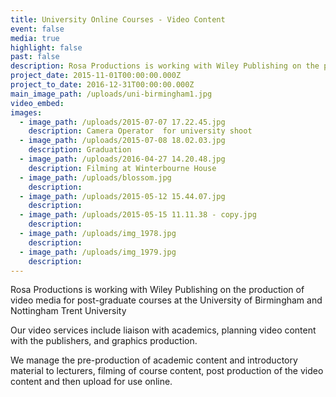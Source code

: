 ```yaml
---
title: University Online Courses - Video Content
event: false
media: true
highlight: false
past: false
description: Rosa Productions is working with Wiley Publishing on the production of educational video media for post-graduate courses at the University of Birmingham and Nottingham Trent University.
project_date: 2015-11-01T00:00:00.000Z
project_to_date: 2016-12-31T00:00:00.000Z
main_image_path: /uploads/uni-birmingham1.jpg
video_embed:
images:
  - image_path: /uploads/2015-07-07 17.22.45.jpg
    description: Camera Operator  for university shoot
  - image_path: /uploads/2015-07-08 18.02.03.jpg
    description: Graduation
  - image_path: /uploads/2016-04-27 14.20.48.jpg
    description: Filming at Winterbourne House
  - image_path: /uploads/blossom.jpg
    description:
  - image_path: /uploads/2015-05-12 15.44.07.jpg
    description:
  - image_path: /uploads/2015-05-15 11.11.38 - copy.jpg
    description:
  - image_path: /uploads/img_1978.jpg
    description:
  - image_path: /uploads/img_1979.jpg
    description:
---
```



Rosa Productions is working with Wiley Publishing on the production of video media for post-graduate courses at the University of Birmingham and Nottingham Trent University

Our video services include liaison with academics, planning video content with the publishers, and graphics production.

We manage the pre-production of academic content and introductory material to lecturers, filming of course content, post production of the video content and then upload for use online.